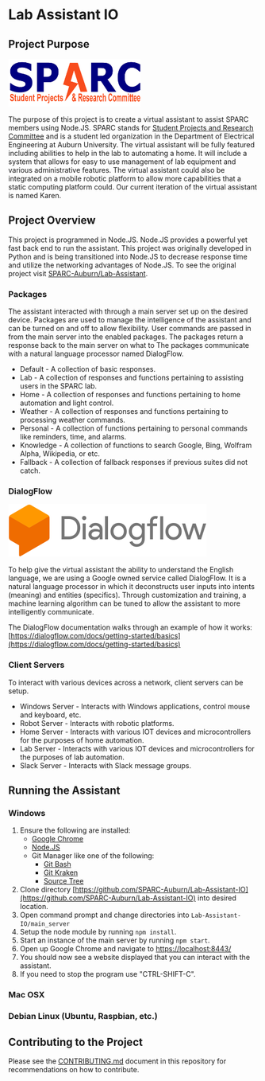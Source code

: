 # Lab Assistant IO

## Project Purpose

<img src="documentation/sparc_logo.png" height = "96" width = "267" alt="Project Diagram"></img>

The purpose of this project is to create a virtual assistant to assist SPARC members using Node.JS.  SPARC stands for [Student Projects and Research Committee]("http://sparc-auburn.github.io/") and is a student led organization in the Department of Electrical Engineering at Auburn University.  The virtual assistant will be fully featured including abilities to help in the lab to automating a home. It will include a system that allows for easy to use management of lab equipment and various administrative features.  The virtual assistant could also be integrated on a mobile robotic platform to allow more capabilities that a static computing platform could.  Our current iteration of the virtual assistant is named Karen.

## Project Overview

This project is programmed in Node.JS.  Node.JS provides a powerful yet fast back end to run the assistant. This project was originally developed in Python and is being transitioned into Node.JS to decrease response time and utilize the networking advantages of Node.JS.  To see the original project visit [SPARC-Auburn/Lab-Assistant](https://github.com/SPARC-Auburn/Lab-Assistant).

### Packages

The assistant interacted with through a main server set up on the desired device.  Packages are used to manage the intelligence of the assistant and can be turned on and off to allow flexibility.  User commands are passed in from the main server into the enabled packages.  The packages return a response back to the main server on what to   The packages communicate with a natural language processor named DialogFlow.

* Default - A collection of basic responses.
* Lab - A collection of responses and functions pertaining to assisting users in the SPARC lab.
* Home - A collection of responses and functions pertaining to home automation and light control.
* Weather - A collection of responses and functions pertaining to processing weather commands.
* Personal - A collection of functions pertaining to personal commands like reminders, time, and alarms.
* Knowledge - A collection of functions to search Google, Bing, Wolfram Alpha, Wikipedia, or etc.
* Fallback - A collection of fallback responses if previous suites did not catch.

### DialogFlow

<img src="documentation/dialogflow_logo.png" height = "106" width = "400" alt="Project Diagram"></img>

To help give the virtual assistant the ability to understand the English language, we are using a Google owned service called DialogFlow.  It is a natural language processor in which it deconstructs user inputs into intents (meaning) and entities (specifics).  Through customization and training, a machine learning algorithm can be tuned to allow the assistant to more intelligently communicate.

The DialogFlow documentation walks through an example of how it works: [https://dialogflow.com/docs/getting-started/basics](https://dialogflow.com/docs/getting-started/basics)

### Client Servers

To interact with various devices across a network, client servers can be setup.

* Windows Server - Interacts with Windows applications, control mouse and keyboard, etc.
* Robot Server - Interacts with robotic platforms.
* Home Server - Interacts with various IOT devices and microcontrollers for the purposes of home automation.
* Lab Server - Interacts with various IOT devices and microcontrollers for the purposes of lab automation.
* Slack Server - Interacts with Slack message groups.

## Running the Assistant

### Windows
1. Ensure the following are installed:
    * [Google Chrome](https://www.google.com/chrome/)
    * [Node.JS](https://nodejs.org/en/)
    * Git Manager like one of the following:
        * [Git Bash](https://git-for-windows.github.io/)
        * [Git Kraken](https://www.gitkraken.com/)
        * [Source Tree](https://www.sourcetreeapp.com/)
1. Clone directory [https://github.com/SPARC-Auburn/Lab-Assistant-IO](https://github.com/SPARC-Auburn/Lab-Assistant-IO) into desired location.
1. Open command prompt and change directories into `Lab-Assistant-IO/main_server`
1. Setup the node module by running `npm install`.
1. Start an instance of the main server by running `npm start`.
1. Open up Google Chrome and navigate to [https://localhost:8443/](https://localhost:8443/)
1. You should now see a website displayed that you can interact with the assistant.
1. If you need to stop the program use "CTRL-SHIFT-C".

### Mac OSX

### Debian Linux (Ubuntu, Raspbian, etc.)

## Contributing to the Project

Please see the [CONTRIBUTING.md](CONTRIBUTING.md) document in this repository for recommendations on how to contribute.
